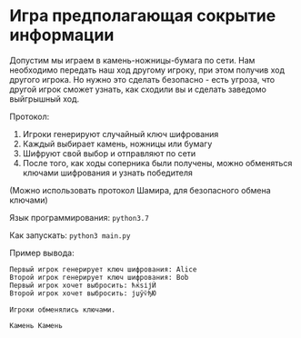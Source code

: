 # Игра предполагающая сокрытие информации

Допустим мы играем в камень-ножницы-бумага по сети.
Нам необходимо передать наш ход другому игроку, при этом получив ход другого игрока.
Но нужно это сделать безопасно - есть угроза, что другой игрок сможет узнать,
как сходили вы и сделать заведомо выйгрышный ход.

Протокол: 
1. Игроки генерируют случайный ключ шифрования
2. Каждый выбирает камень, ножницы или бумагу
3. Шифруют свой выбор и отправляют по сети
4. После того, как ходы соперника были получены,
   можно обменяться ключами шифрования и узнать победителя

(Можно использовать протокол Шамира, для безопасного обмена ключами)

Язык программирования: `python3.7`

Как запускать: `python3 main.py`

Пример вывода:
```
Первый игрок генерирует ключ шифрования: Alice
Второй игрок генерирует ключ шифрования: Bob
Первый игрок хочет выбросить: ћќѕіјЍ
Второй игрок хочет выбросить: јџўѷђЮ

Игроки обменялись ключами.

Камень Камень
```
